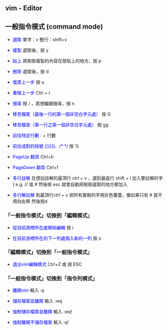 ## vim - Editor

## 一般指令模式 (command mode)

- <font color=blue>選取</font>
單字：v
整行：shift+v

- <font color=blue>複製</font>
選取後，按 y

- <font color=blue>貼上</font>
將剛剛複製的內容在想貼上的地方，按 p

- <font color=blue>刪除</font>
選取後，按 d

- <font color=blue>復原上一步</font>
按 u

- <font color=blue>重做上一步</font>
Ctrl + r

- <font color=blue>搜尋</font>
按 / ，若想繼續搜尋，按 n

- <font color=blue>移至檔尾（最後一行的第一個非空白字元處）</font>
按 G

- <font color=blue>移至檔首（第一行之第一個非空白字元處）</font>
按 gg

- <font color=blue>前往特定行數</font>
: + 行數

- <font color=blue>前往成對的括號 ([{}])、/* */</font>
按 %

- <font color=blue>PageUp 翻頁</font>
Ctrl+b

- <font color=blue>PageDown 翻頁</font>
Ctrl+f 

- <font color=blue>多行註解</font>
在想加註解的最頂行 ctrl + v ，選到最底行
shift + i 加入要註解的字 ( e.g. // 或 #
然後按 esc 就會自動把剛剛選取的地方都加入

- <font color=blue>多行解註解</font>
到最頂行ctrl + v
把所有要刪的字用灰色覆蓋，像如果只有 # 就不用向右移
然後按d

### 「一般指令模式」切換到「編輯模式」

- <font color=blue>從目前游標所在處開始編輯</font>
按 i

- <font color=blue>在目前游標所在的下一列處插入新的一列</font>
按 o

### 「編輯模式」切換到「一般指令模式」

- <font color=blue>退出vim編輯模式</font>
Ctrl+Z 或 按 ESC

### 「一般指令模式」切換到「指令列模式」

- <font color=blue>離開vim</font>
輸入 :q

- <font color=blue>儲存檔案並離開</font>
輸入 :wq

- <font color=blue>強制儲存檔案並離開</font>
輸入 :wq!

- <font color=blue>強制離開不儲存檔案</font>
輸入 :q!

